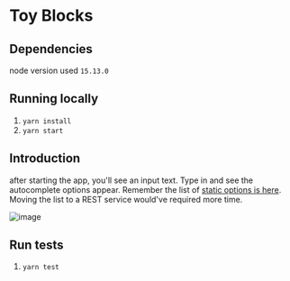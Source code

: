 # Toy Blocks

## Dependencies

node version used `15.13.0`

## Running locally

1. `yarn install`
2. `yarn start`


## Introduction

after starting the app, you'll see an input text. Type in and see the autocomplete options appear.
Remember the list of [static options is here](https://github.com/mejiaej/auto-complete/blob/master/src/components/Autocomplete.js#L9). Moving the list to a REST service would've required more time.


![image](https://user-images.githubusercontent.com/4699893/138615739-020fa509-e584-4faa-abc6-68e2758c6321.png)



## Run tests
1. `yarn test`
